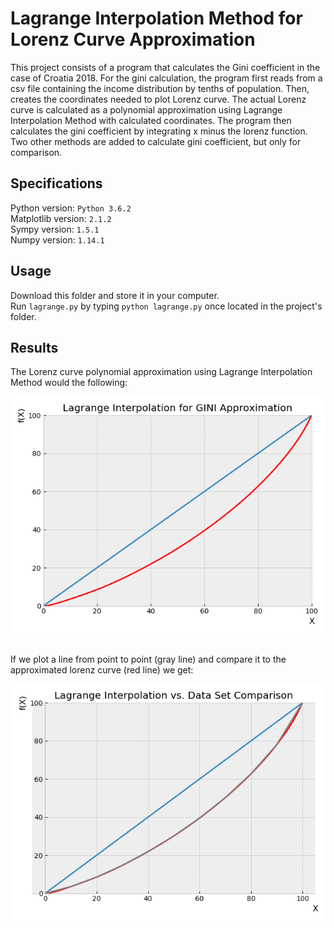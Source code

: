 # Lagrange Interpolation Method for Lorenz Curve Approximation

This project consists of a program that calculates the Gini coefficient in the case of Croatia 2018. For the gini calculation, the program first reads from a csv file containing the income distribution by tenths of population. Then, creates the coordinates needed to plot Lorenz curve. The actual Lorenz curve is calculated as a polynomial approximation using Lagrange Interpolation Method with calculated coordinates. The program then calculates the gini coefficient by integrating x minus the lorenz function. Two other methods are added to calculate gini coefficient, but only for comparison.

## Specifications

Python version: `Python 3.6.2`<br />
Matplotlib version: `2.1.2`<br />
Sympy version: `1.5.1`<br />
Numpy version: `1.14.1`

## Usage

Download this folder and store it in your computer.<br />
Run `lagrange.py` by typing `python lagrange.py` once located in the project's folder. 

## Results

The Lorenz curve polynomial approximation using Lagrange Interpolation Method would the following: <br />

![alt text](https://github.com/the-other-mariana/lagrange-for-gini-croatia/blob/master/results/lorenz-curve-hrv.png?raw=true)

<br />
If we plot a line from point to point (gray line) and compare it to the approximated lorenz curve (red line) we get: <br />

![alt text](https://github.com/the-other-mariana/lagrange-for-gini-croatia/blob/master/results/lagrange-vs-data.png?raw=true)